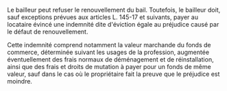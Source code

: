 Le bailleur peut refuser le renouvellement du bail. Toutefois, le bailleur doit, sauf exceptions prévues aux articles L. 145-17 et suivants, payer au locataire évincé une indemnité dite d'éviction égale au préjudice causé par le défaut de renouvellement.

Cette indemnité comprend notamment la valeur marchande du fonds de commerce, déterminée suivant les usages de la profession, augmentée éventuellement des frais normaux de déménagement et de réinstallation, ainsi que des frais et droits de mutation à payer pour un fonds de même valeur, sauf dans le cas où le propriétaire fait la preuve que le préjudice est moindre.
